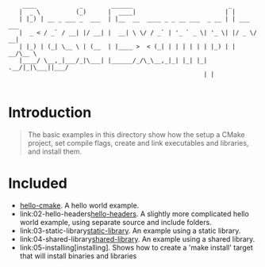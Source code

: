 ```
    ____            _        ______                           _           
   |  _ \          (_)      |  ____|                         | |          
   | |_) | __ _ ___ _  ___  | |__  __  ____ _ _ __ ___  _ __ | | ___  ___ 
   |  _ < / _` / __| |/ __| |  __| \ \/ / _` | '_ ` _ \| '_ \| |/ _ \/ __|
   | |_) | (_| \__ \ | (__  | |____ >  < (_| | | | | | | |_) | |  __/\__ \
   |____/ \__,_|___/_|\___| |______/_/\_\__,_|_| |_| |_| .__/|_|\___||___/
                                                       | |                
                                                       
```   

# Introduction

> The basic examples in this directory show how the setup a CMake project,
set compile flags, create and link executables and libraries, and install them.

# Included

  - [hello-cmake](https://github.com/imacwink/LearnCMake/tree/master/01-basic/01-hello-cmake). A hello world example.
  - link:02-hello-headers[hello-headers](). A slightly more complicated hello world example, using separate source and include folders.
  - link:03-static-library[static-library](). An example using a static library.
  - link:04-shared-library[shared-library](). An example using a shared library.
  - link:05-installing[installing]. Shows how to create a 'make install' target that will install binaries and libraries